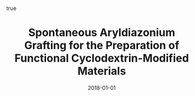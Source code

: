 ---
id: mylesSpontaneousAryldiazoniumGrafting2018
title: Spontaneous Aryldiazonium Grafting for the Preparation of Functional Cyclodextrin-Modified
  Materials
date: '2018-01-01'
authors:
- Myles, Adam and Behan, James A and Twamley, Brendan and Colavita, Paula E and Scanlan,
  Eoin M
doi: 10.1021/acsabm.8b00266
publication: 'In: *ACS Applied Bio Materials* 1'
publication_types:
- '1'
selected: false
tags: []
projects: []
math: true
links:
- name: Publisher
  url: https://doi.org/10.1021/acsabm.8b00266

---